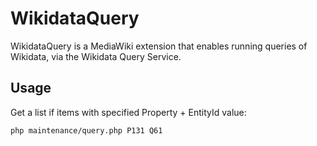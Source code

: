 WikidataQuery
===============

WikidataQuery is a MediaWiki extension that enables running queries of Wikidata, via the Wikidata Query Service.

Usage
------

Get a list if items with specified Property + EntityId value:

```
php maintenance/query.php P131 Q61
```
